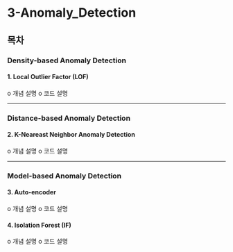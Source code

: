 # 3-Anomaly_Detection

## 목차

### Density-based Anomaly Detection
#### 1. Local Outlier Factor (LOF) 
  o 개념 설명
  o 코드 설명
___
### Distance-based Anomaly Detection
#### 2. K-Neareast Neighbor Anomaly Detection
  o 개념 설명
  o 코드 설명
___
### Model-based Anomaly Detection
#### 3. Auto-encoder
  o 개념 설명
  o 코드 설명
#### 4. Isolation Forest (IF)
  o 개념 설명
  o 코드 설명

